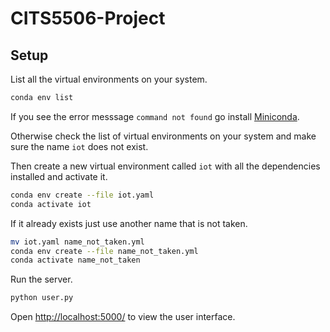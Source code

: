 # CITS5506-Project

## Setup

List all the virtual environments on your system.

```bash
conda env list
```

If you see the error messsage `command not found` go install [Miniconda](https://docs.conda.io/en/latest/miniconda.html).

Otherwise check the list of virtual environments on your system and make sure the name `iot` does not exist.

Then create a new virtual environment called `iot` with all the dependencies installed and activate it.

```bash
conda env create --file iot.yaml
conda activate iot
```

If it already exists just use another name that is not taken.

```bash
mv iot.yaml name_not_taken.yml
conda env create --file name_not_taken.yml
conda activate name_not_taken
```

Run the server.

```bash
python user.py
```

Open <http://localhost:5000/> to view the user interface.
